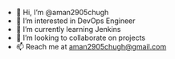 - 👋 Hi, I’m @aman2905chugh
- 👀 I’m interested in DevOps Engineer
- 🌱 I’m currently learning Jenkins
- 💞️ I’m looking to collaborate on projects
- 📫 Reach me at aman2905chugh@gmail.com

<!---
aman2905chugh/aman2905chugh is a ✨ special ✨ repository because its `README.md` (this file) appears on your GitHub profile.
You can click the Preview link to take a look at your changes.
--->

